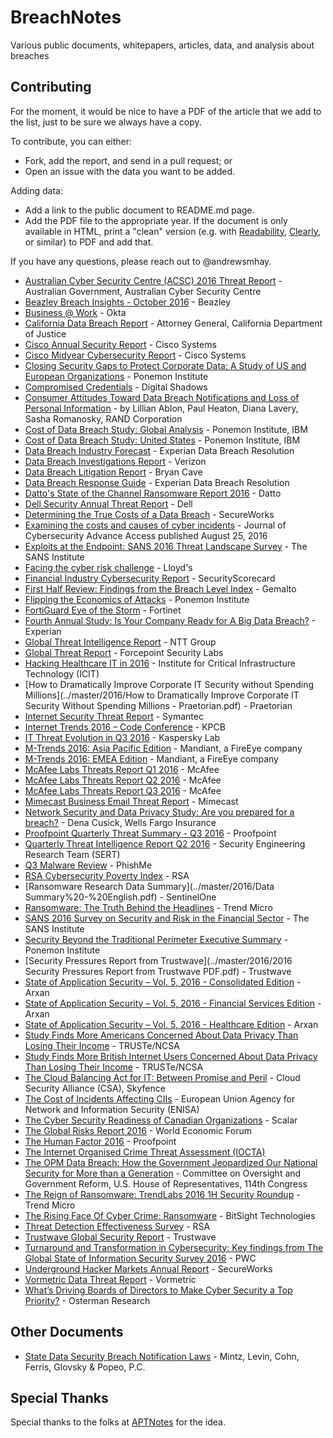 # BreachNotes
Various public documents, whitepapers, articles, data, and analysis about breaches

## Contributing
For the moment, it would be nice to have a PDF of the article that we add to the list, just to be sure we always have a copy.

To contribute, you can either:
* Fork, add the report, and send in a pull request; or
* Open an issue with the data you want to be added.

Adding data:
* Add a link to the public document to README.md page.
* Add the PDF file to the appropriate year. If the document is only available in HTML, print a "clean" version (e.g. with [Readability](https://readability.com/), [Clearly](https://evernote.com/clearly/), or similar) to PDF and add that.

If you have any questions, please reach out to @andrewsmhay.

* [Australian Cyber Security Centre (ACSC) 2016 Threat Report](../master/2016/ACSC_Threat_Report_2016.pdf) - Australian Government, Australian Cyber Security Centre
* [Beazley Breach Insights - October 2016](../master/2016/201610-ransomware-attacks-set-to-quadruple-in-2016.pdf) - Beazley
* [Business @ Work](../master/2016/Okta_Businesses_at_Work_March_2016.pdf) - Okta
* [California Data Breach Report](../master/2016/2016-data-breach-report.pdf) - Attorney General, California Department of Justice
* [Cisco Annual Security Report](../master/2016/cisco-asr-2016.pdf) - Cisco Systems
* [Cisco Midyear Cybersecurity Report](../master/2016/midyear-security-report-2016.pdf) - Cisco Systems
* [Closing Security Gaps to Protect Corporate Data: A Study of US and European Organizations](../master/2016/Varonis_Ponemon_2016_Report.pdf) - Ponemon Institute
* [Compromised Credentials](../master/2016/CompromisedCredentials-LearnFromtheExposureoftheWorlds1000BiggestCompanies-Download.pdf) - Digital Shadows
* [Consumer Attitudes Toward Data Breach Notifications and Loss of Personal Information](../master/2016/RAND_RR1187.pdf) - by Lillian Ablon, Paul Heaton, Diana Lavery, Sasha Romanosky, RAND Corporation
* [Cost of Data Breach Study: Global Analysis](../master/2016/SEL03094WWEN.PDF) - Ponemon Institute, IBM
* [Cost of Data Breach Study: United States](../master/2016/SEL03094USEN.PDF) - Ponemon Institute, IBM
* [Data Breach Industry Forecast](../master/2016/2016-experian-data-breach-industry-forecast.pdf) - Experian Data Breach Resolution
* [Data Breach Investigations Report](../master/2016/rp_DBIR_2016_Report_Insiders_en_xg.pdf) - Verizon
* [Data Breach Litigation Report](../master/2016/d7691a96-5525-4e86-9e1f-80ee7f6a8185.pdf) - Bryan Cave
* [Data Breach Response Guide](../master/2016/2016-2017-experian-data-breach-response-guide.pdf) - Experian Data Breach Resolution
* [Datto's State of the Channel Ransomware Report 2016](../master/2016/DattoStateOfTheChannelRansomwareReport2016_RH.pdf) - Datto
* [Dell Security Annual Threat Report](../master/2016/dell-security-annual-threat-report-2016-white-paper-19757.pdf) - Dell
* [Determining the True Costs of a Data Breach](../master/2016/SecureWorksSECO214DeterminingCostsofBreach.pdf) - SecureWorks
* [Examining the costs and causes of cyber incidents](../master/2016/cybsec.tyw001.full.pdf) - Journal of Cybersecurity Advance Access published August 25, 2016
* [Exploits at the Endpoint: SANS 2016 Threat Landscape Survey](../master/2016/survey-threat-landscape.pdf) - The SANS Institute
* [Facing the cyber risk challenge](../master/2016/lloyds_cyber_surveyreport_v2_190916.pdf) - Lloyd's
* [Financial Industry Cybersecurity Report](../master/2016/securityscorecard_2016_financi_62124.pdf) - SecurityScorecard
* [First Half Review: Findings from the Breach Level Index](../master/2016/Breach-Level-Index-Report-H12016.pdf) - Gemalto
* [Flipping the Economics of Attacks](../master/2016/PAN_Ponemon_Report.pdf) - Ponemon Institute
* [FortiGuard Eye of the Storm](../master/2016/Threat-Report-FortiGuard-Eye-of-Storm.pdf) - Fortinet
* [Fourth Annual Study: Is Your Company Ready for A Big Data Breach?](../master/2016/2016-experian-data-breach-preparedness-study.pdf) - Experian
* [Global Threat Intelligence Report](../master/2016/2016-NTT-Group-GTIR.pdf) - NTT Group
* [Global Threat Report](../master/2016/forcepoint_2016_global_threat_report_en.pdf) - Forcepoint Security Labs
* [Hacking Healthcare IT in 2016](../master/2016/ICIT-Brief-Hacking-Healthcare-IT-in-2016.pdf)  - Institute for Critical Infrastructure Technology (ICIT)
* [How to Dramatically Improve Corporate IT Security without Spending Millions](../master/2016/How to Dramatically Improve Corporate IT Security Without Spending Millions - Praetorian.pdf) - Praetorian
* [Internet Security Threat Report](../master/2016/istr-21-2016-en.pdf) - Symantec
* [Internet Trends 2016 – Code Conference](../master/2016/2016_internet_trends_report_final.pdf) - KPCB
* [IT Threat Evolution in Q3 2016](../master/2016/KL_Q3_Malware_Report_ENG.pdf) - Kaspersky Lab
* [M-Trends 2016: Asia Pacific Edition](../master/2016/m-trends-2016-apac-edition.pdf) - Mandiant, a FireEye company
* [M-Trends 2016: EMEA Edition](../master/2016/M-trends-2016-EMEA.pdf) - Mandiant, a FireEye company
* [McAfee Labs Threats Report Q1 2016](../master/2016/rp-quarterly-threats-mar-2016.pdf) - McAfee
* [McAfee Labs Threats Report Q2 2016](../master/2016/rp-quarterly-threats-may-2016.pdf) - McAfee
* [McAfee Labs Threats Report Q3 2016](../master/2016/rp-quarterly-threats-sep-2016.pdf) - McAfee
* [Mimecast Business Email Threat Report](../master/2016/report-business-email-threat-report2.pdf) - Mimecast
* [Network Security and Data Privacy Study: Are you prepared for a breach?](../master/2016/Network-Security-and-Data-Privacy-Study_white_paper_FNL.pdf) - Dena Cusick, Wells Fargo Insurance
* [Proofpoint Quarterly Threat Summary - Q3 2016](../master/2016/proofpoint-quarterly-threat-report-q316-cm.pdf) - Proofpoint
* [Quarterly Threat Intelligence Report Q2 2016](../master/2016/sert-q2-2016-threat-report.pdf) - Security Engineering Research Team (SERT)
* [Q3 Malware Review](../master/2016/PhishMe_Malware_Review_2016_Q3.pdf) - PhishMe
* [RSA Cybersecurity Poverty Index](../master/2016/h15181-2016-rsa-cybersecurity-poverty.pdf) - RSA
* [Ransomware Research Data Summary](../master/2016/Data Summary%20-%20English.pdf) - SentinelOne
* [Ransomware: The Truth Behind the Headlines](../master/2016/ransomware-the-truth-behind-the-headlines.pdf) - Trend Micro
* [SANS 2016 Survey on Security and Risk in the Financial Sector](../master/2016/trenches-2016-survey-security-risk-financial-sector-37337.pdf) - The SANS Institute
* [Security Beyond the Traditional Perimeter Executive Summary](../master/2016/Ponemon_External_Threat_2016__ExecSumm.pdf) - Ponemon Institute
* [Security Pressures Report from Trustwave](../master/2016/2016 Security Pressures Report from Trustwave PDF.pdf) - Trustwave
* [State of Application Security – Vol. 5, 2016 - Consolidated Edition](../master/2016/State_of_Application_Security_2016_Consolidated_Report.pdf) - Arxan
* [State of Application Security – Vol. 5, 2016 - Financial Services Edition](../master/2016/State_of_Application_Security_2016_FinServ_Report.pdf) - Arxan
* [State of Application Security – Vol. 5, 2016 - Healthcare Edition](../master/2016/State_of_Application_Security_2016_Healthcare_Report.pdf) - Arxan
* [Study Finds More Americans Concerned About Data Privacy Than Losing Their Income](../master/2016/Final%20TRUSTe-NCSA%20US%20Consumer%20Research%20Press%20Release%202016%20Final%20270116.pdf) - TRUSTe/NCSA
* [Study Finds More British Internet Users Concerned About Data Privacy Than Losing Their Income](../master/2016/Final%20TRUSTe-NCSA%20GB%20Consumer%20Research%20Press%20Release%202016%20FINAL%20270116.pdf) - TRUSTe/NCSA
* [The Cloud Balancing Act for IT: Between Promise and Peril](../master/2016/WP%20CSA%20Survey%20Cloud%20Balancing%20Act%200116.pdf) - Cloud Security Alliance (CSA), Skyfence
* [The Cost of Incidents Affecting CIIs](../master/2016/The%20cost%20of%20incidents%20affecting%20CIIs.pdf) - European Union Agency for Network and Information Security (ENISA)
* [The Cyber Security Readiness of Canadian Organizations](../master/2016/2016-Scalar-Security-Study.pdf) - Scalar
* [The Global Risks Report 2016](../master/2016/WEF_GRR16.pdf) - World Economic Forum 
* [The Human Factor 2016](../master/2016/human-factor-report-2016.pdf) - Proofpoint
* [The Internet Organised Crime Threat Assessment (IOCTA)](../master/2016/europol_iocta_web_2016.pdf)
* [The OPM Data Breach: How the Government Jeopardized Our National Security for More than a Generation](../master/2016/The-OPM-Data-Breach-How-the-Government-Jeopardized-Our-National-Security-for-More-than-a-Generation.pdf) - Committee on Oversight and Government Reform, U.S. House of Representatives, 114th Congress 
* [The Reign of Ransomware: TrendLabs 2016 1H Security Roundup](../master/2016/rpt-the-reign-of-ransomware.pdf) - Trend Micro
* [The Rising Face Of Cyber Crime: Ransomware](../master/2016/BitSight_Insights_-_The_Rising_Face_of_Cyber_Crime_Ransomware.pdf) - BitSight Technologies
* [Threat Detection Effectiveness Survey](../master/2016/H14916-threat-detection-effectiveness-pdf-eb.pdf) - RSA
* [Trustwave Global Security Report](../master/2016/2016%20Trustwave%20Global%20Security%20Report.pdf) - Trustwave
* [Turnaround and Transformation in Cybersecurity: Key findings from The Global State of Information Security Survey 2016](../master/2016/pwc-global-state-of-information-security-survey-20.pdf) - PWC
* [Underground Hacker Markets Annual Report](../master/2016/fSecureWorksSECO2123NUndergroundHackerMarketplace.pdf) - SecureWorks
* [Vormetric Data Threat Report](../master/2016/Vormetric_2016_Data_Threat_Report_Global_WEB.pdf) - Vormetric
* [What’s Driving Boards of Directors to Make Cyber Security a Top Priority?](../master/2016/BoardSecurityOstermanReport.pdf) - Osterman Research

## Other Documents
* [State Data Security Breach Notification Laws](../master/2016/state_data_breach_matrix_Sep_2016.pdf) - Mintz, Levin, Cohn, Ferris, Glovsky & Popeo, P.C.

## Special Thanks
Special thanks to the folks at [APTNotes](https://github.com/kbandla/APTnotes) for the idea.
